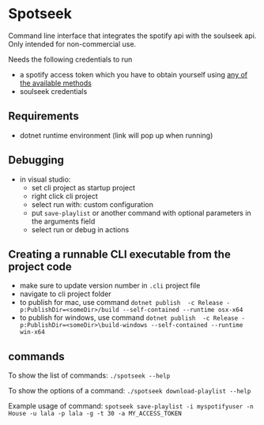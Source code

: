 # Spotseek
Command line interface that integrates the spotify api with the soulseek api. Only intended for non-commercial use.

Needs the following credentials to run 
- a spotify access token which you have to obtain yourself using [any of the available methods](https://developer.spotify.com/documentation/web-api/tutorials/getting-started#request-an-access-token)
- soulseek credentials

## Requirements
- dotnet runtime environment (link will pop up when running)

## Debugging
- in visual studio:
    - set cli project as startup project
    - right click cli project
    - select run with: custom configuration
    - put `save-playlist` or another command with optional parameters in the arguments field
    - select run or debug in actions
    
## Creating a runnable CLI executable from the project code
- make sure to update version number in `.cli` project file
- navigate to cli project folder
- to publish for mac, use command `dotnet publish  -c Release -p:PublishDir=<someDir>/build --self-contained --runtime osx-x64`
- to publish for windows, use command `dotnet publish  -c Release -p:PublishDir=<someDir>\build-windows --self-contained --runtime win-x64`

## commands
To show the list of commands:
`./spotseek --help`

To show the options of a command:
`./spotseek download-playlist --help`

Example usage of command:
`spotseek save-playlist -i myspotifyuser -n House -u lala -p lala -g -t 30 -a MY_ACCESS_TOKEN`
